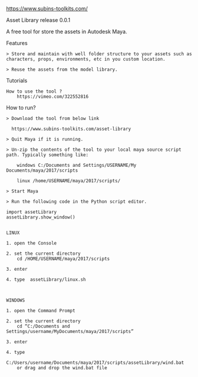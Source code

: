 https://www.subins-toolkits.com/

Asset Library release 0.0.1

A free tool for store the assets in Autodesk Maya.

Features

    > Store and maintain with well folder structure to your assets such as characters, props, environments, etc in you custom location.​

    > Reuse the assets from the model library.

Tutorials

    How to use the tool ?
		https://vimeo.com/322552816

How to run?

    > Download the tool from below link
    
      https://www.subins-toolkits.com/asset-library
      
    > Quit Maya if it is running.

    > Un-zip the contents of the tool to your local maya source script path. Typically something like:

        windows C:/Documents and Settings/USERNAME/My  Documents/maya/2017/scripts

        linux /home/USERNAME/maya/2017/scripts/

    > Start Maya

    > Run the following code in the Python script editor.

	import assetLibrary
	assetLibrary.show_window()
	

    LINUX

	1. open the Console
	
	2. set the current directory	
	    cd /HOME/USERNAME/maya/2017/scripts
	
	3. enter
	
	4. type  assetLibrary/linux.sh
	
	

    WINDOWS

	1. open the Command Prompt
	
	2. set the current directory 	
	    cd “C:/Documents and Settings/username/MyDocuments/maya/2017/scripts”
	
	3. enter
	
	4. type 	
	    C:/Users/username/Documents/maya/2017/scripts/assetLibrary/wind.bat	    
	    or drag and drop the wind.bat file



	   

	


